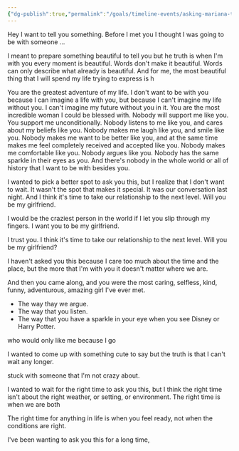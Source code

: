 ```yaml
---
{"dg-publish":true,"permalink":"/goals/timeline-events/asking-mariana-to-be-my-girlfriend/","tags":["timeline","crush"]}
---
```



Hey I want to tell you something. Before I met you I thought I was going to be with someone ...

I meant to prepare something beautiful to tell you but he truth is when I'm with you every moment is beautiful. Words don't make it beautiful. Words can only describe what already is beautiful. And for me, the most beautiful thing that I will spend my life trying to express is h

You are the greatest adventure of my life. I don't want to be with you because I can imagine a life with you, but because I can't imagine my life without you. I can't imagine my future without you in it. You are the most incredible woman I could be blessed with. Nobody will support me like you. You support me unconditionally. Nobody listens to me like you, and cares about my beliefs like you. Nobody makes me laugh like you, and smile like you. Nobody makes me want to be better like you, and at the same time makes me feel completely received and accepted like you. Nobody makes me comfortable like you. Nobody argues like you. Nobody has the same sparkle in their eyes as you. And there's nobody in the whole world or all of history that I want to be with besides you.

I wanted to pick a better spot to ask you this, but I realize that I don't want to wait. It wasn't the spot that makes it special. It was our conversation last night. And I think it's time to take our relationship to the next level. Will you be my girlfriend.

I would be the craziest person in the world if I let you slip through my fingers. I want you to be my girlfriend.

I trust you. I think it's time to take our relationship to the next level. Will you be my girlfriend?

I haven't asked you this because I care too much about the time and the place, but the more that I'm with you it doesn't matter where we are.

And then you came along, and you were the most caring, selfless, kind, funny, adventurous, amazing girl I've ever met. 

- The way thay we argue.
- The way that you listen.
- The way that you have a sparkle in your eye when you see Disney or Harry Potter.

who would only like me because I go

I wanted to come up with something cute to say but the truth is that I can't wait any longer. 

stuck with someone that I'm not crazy about. 

I wanted to wait for the right time to ask you this, but I think the right time isn't about the right weather, or setting, or environment. The right time is when we are both

The right time for anything in life is when you feel ready, not when the conditions are right.

I've been wanting to ask you this for a long time, 